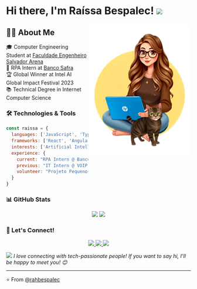 # Hi there, I'm Raíssa Bespalec! <img src="https://media.giphy.com/media/mGcNjsfWAjY5AEZNw6/giphy.gif" width="50">

<div align="center">
  <img src="raisa_com_titi_menos_falso-removebg-preview (1).png" width="280" align="right">
</div>

## 👩‍💻 About Me

🎓 Computer Engineering Student at <a href="https://faculdadesalvadorarena.org.br/" target="_blank">Faculdade Engenheiro Salvador Arena</a>  
💼 RPA Intern at <a href="https://www.safra.com.br/" target="_blank">Banco Safra</a>  
🏆 Global Winner at Intel AI Global Impact Festival 2023  
📚 Technical Degree in Internet Computer Science

### 🛠️ Technologies & Tools

```javascript
const raissa = {
  languages: ['JavaScript', 'TypeScript', 'Python', 'C#', 'HTML', 'CSS'],
  frameworks: ['React', 'Angular', 'Node.js'],
  interests: ['Artificial Intelligence', 'RPA', 'Web Development'],
  experience: {
    current: "RPA Intern @ Banco Safra",
    previous: "IT Intern @ VOIP Group",
    volunteer: "Projeto Pequenos Talentos"
  }
}
```

### 📊 GitHub Stats

<div align="center">
  <img height="180em" src="https://github-readme-stats.vercel.app/api?username=rahbespalec&show_icons=true&theme=dracula&include_all_commits=true&count_private=true"/>
  <img height="180em" src="https://github-readme-stats.vercel.app/api/top-langs/?username=rahbespalec&layout=compact&langs_count=7&theme=dracula"/>
</div>

### 🤝 Let's Connect!

<div align="center">
  <a href="https://www.linkedin.com/in/ra%C3%ADssa-bespalec-789a37204/" target="_blank">
    <img src="https://img.shields.io/badge/-LinkedIn-%230077B5?style=for-the-badge&logo=linkedin&logoColor=white">
  </a>
  <a href="mailto:rbdraissabdaloia@gmail.com" target="_blank">
    <img src="https://img.shields.io/badge/-Gmail-%23333?style=for-the-badge&logo=gmail&logoColor=white">
  </a>
  <a href="https://www.instagram.com/rahbespalec" target="_blank">
    <img src="https://img.shields.io/badge/-Instagram-%23E4405F?style=for-the-badge&logo=instagram&logoColor=white">
  </a>
</div>

<img src="https://media.giphy.com/media/LnQjpWaON8nhr21vNW/giphy.gif" width="60"> <em>I love connecting with tech-passionate people! If you want to say hi, I'll be happy to meet you! 😊</em>

---
⭐ From <a href="https://github.com/rahbespalec" target="_blank">@rahbespalec</a>
